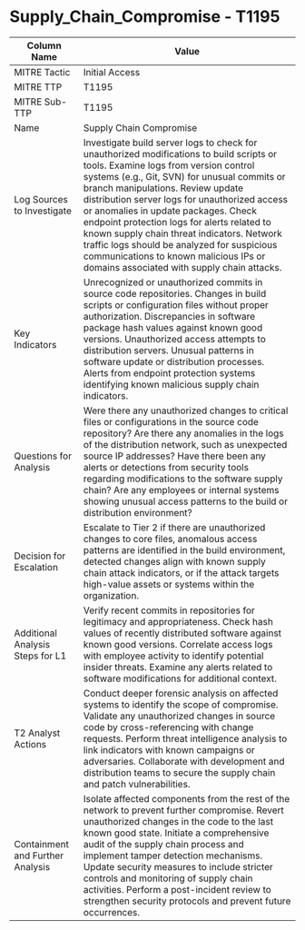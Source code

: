 # Supply_Chain_Compromise - T1195

| Column Name | Value |
|-------------|-------|
| MITRE Tactic | Initial Access |
| MITRE TTP | T1195 |
| MITRE Sub-TTP | T1195 |
| Name | Supply Chain Compromise |
| Log Sources to Investigate | Investigate build server logs to check for unauthorized modifications to build scripts or tools. Examine logs from version control systems (e.g., Git, SVN) for unusual commits or branch manipulations. Review update distribution server logs for unauthorized access or anomalies in update packages. Check endpoint protection logs for alerts related to known supply chain threat indicators. Network traffic logs should be analyzed for suspicious communications to known malicious IPs or domains associated with supply chain attacks. |
| Key Indicators | Unrecognized or unauthorized commits in source code repositories. Changes in build scripts or configuration files without proper authorization. Discrepancies in software package hash values against known good versions. Unauthorized access attempts to distribution servers. Unusual patterns in software update or distribution processes. Alerts from endpoint protection systems identifying known malicious supply chain indicators. |
| Questions for Analysis | Were there any unauthorized changes to critical files or configurations in the source code repository? Are there any anomalies in the logs of the distribution network, such as unexpected source IP addresses? Have there been any alerts or detections from security tools regarding modifications to the software supply chain? Are any employees or internal systems showing unusual access patterns to the build or distribution environment? |
| Decision for Escalation | Escalate to Tier 2 if there are unauthorized changes to core files, anomalous access patterns are identified in the build environment, detected changes align with known supply chain attack indicators, or if the attack targets high-value assets or systems within the organization. |
| Additional Analysis Steps for L1 | Verify recent commits in repositories for legitimacy and appropriateness. Check hash values of recently distributed software against known good versions. Correlate access logs with employee activity to identify potential insider threats. Examine any alerts related to software modifications for additional context. |
| T2 Analyst Actions | Conduct deeper forensic analysis on affected systems to identify the scope of compromise. Validate any unauthorized changes in source code by cross-referencing with change requests. Perform threat intelligence analysis to link indicators with known campaigns or adversaries. Collaborate with development and distribution teams to secure the supply chain and patch vulnerabilities. |
| Containment and Further Analysis | Isolate affected components from the rest of the network to prevent further compromise. Revert unauthorized changes in the code to the last known good state. Initiate a comprehensive audit of the supply chain process and implement tamper detection mechanisms. Update security measures to include stricter controls and monitoring of supply chain activities. Perform a post-incident review to strengthen security protocols and prevent future occurrences. |
